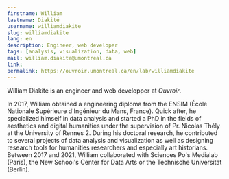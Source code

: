 ```yaml
---
firstname: William
lastname: Diakité
username: williamdiakite
slug: williamdiakite
lang: en
description: Engineer, web developer
tags: [analysis, visualization, data, web]
mail: william.diakite@umontreal.ca
link: 
permalink: https://ouvroir.umontreal.ca/en/lab/williamdiakite
---
```


William Diakité is an engineer and web developper at _Ouvroir_.

In 2017, William obtained a engineering diploma from the ENSIM (École Nationale Supérieure d'Ingénieur du Mans, France). Quick after, he specialized himself in data analysis and started a PhD in the fields of aesthetics and digital humanities under the supervision of Pr. Nicolas Thély at the University of Rennes 2. During his doctoral research, he contributed to several projects of data analysis and visualization as well as designing research tools for humanities researchers and especially art historians. Between 2017 and 2021, William collaborated with Sciences Po's Medialab (Paris), the New School's Center for Data Arts or the Technische Universität (Berlin). 
